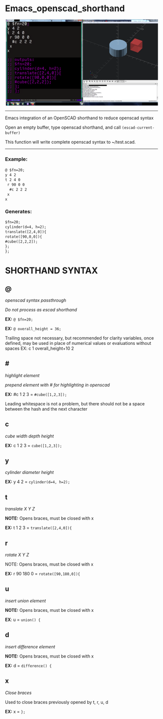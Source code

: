 # Emacs_openscad_shorthand
![alt text](https://github.com/TroyFletcher/Emacs_openscad_shorthand/raw/main/emacs_scad.png "shorthand example")
***
Emacs integration of an OpenSCAD shorthand to reduce openscad syntax

Open an empty buffer, type openscad shorthand, and call ```(escad-current-buffer)```

This function will write complete openscad syntax to ~/test.scad.
***

### Example:
```
@ $fn=20;
y 4 2
t 2 4 0
 r 90 0 0
  #c 2 2 2
 x
x

```
### Generates:
```
$fn=20;
cylinder(d=4, h=2);
translate([2,4,0]){
rotate([90,0,0]){
#cube([2,2,2]);
};
};
```

# SHORTHAND SYNTAX

## @
_openscad syntax passthrough_

_Do not process as escad shorthand_

**EX:** ```@ $fn=20;```

**EX:** ```@ overall_height = 36;```

Trailing space not necessary, but recommended for clarity
variables, once defined, may be used in place of numerical values
or evaluations without spaces EX: c 1 overall_height+10 2

## \#
_highlight element_

_prepend element with # for highlighting in openscad_

**EX:** #c 1 2 3 = ```#cube([1,2,3]);```

Leading whitespace is not a problem, but there should not be a space
between the hash and the next character

## c

_cube width depth height_

**EX:** c 1 2 3 = ```cube([1,2,3]);```

## y
_cylinder diameter height_

**EX:** y 4 2 = ```cylinder(d=4, h=2);```

## t
_translate X Y Z_

**NOTE:** Opens braces, must be closed with x

**EX:** t 1 2 3 = ```translate([2,4,0]){```

## r
_rotate X Y Z_

NOTE: Opens braces, must be closed with x

**EX:** r 90 180 0 = ```rotate([90,180,0]){```

## u
_insert union element_

**NOTE:** Opens braces, must be closed with x

**EX**: u = ```union() {```

## d
_insert difference element_

**NOTE:** Opens braces, must be closed with x

**EX:** d = ```difference() {```

## x
_Close braces_

Used to close braces previously opened by t, r, u, d

**EX:** x = ```};```


